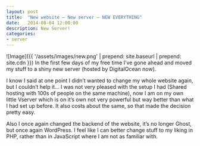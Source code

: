 ```yaml
---
layout: post
title:  "New website – New server – NEW EVERYTHING"
date:   2014-08-04 12:00:00
description: New Server!
categories:
- server
---
```


![Image]({{ '/assets/images/new.png' | prepend: site.baseurl | prepend: site.cdn }})
In the first few days of my free time I’ve gone ahead and moved my stuff to a shiny new server (hosted by DigitalOcean now).

I know I said at one point I didn’t wanted to change my whole website again, but I couldn’t help it…
I was not very pleased with the setup I had (Shared hosting with 100s of people on the same machine), now I am on my own little Vserver which is on it’s own not very powerful but way better than what I had set up before. It also costs about the same, so that made the decision pretty easy.

Also I once again changed the backend of the website, it’s no longer Ghost, but once again WordPress. I feel like I can better change stuff to my liking in PHP, rather than in JavaScript where I am not as familiar with.
